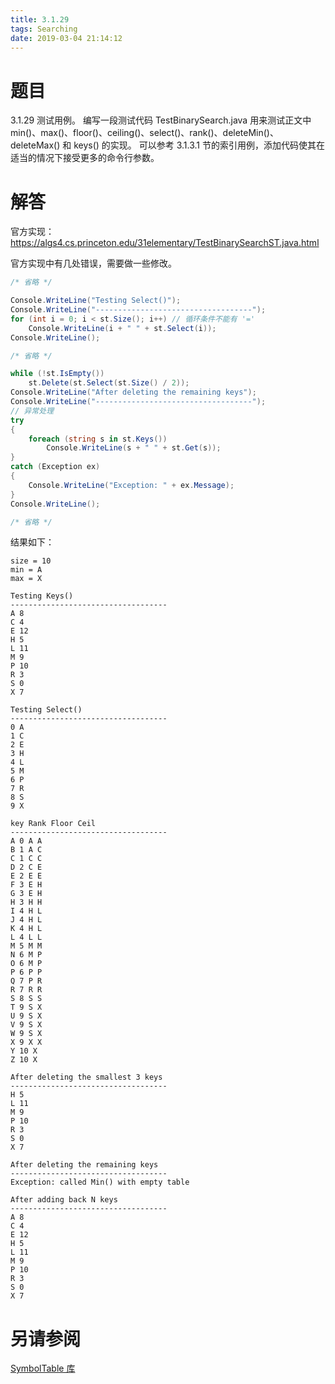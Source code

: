 ```yaml
---
title: 3.1.29
tags: Searching
date: 2019-03-04 21:14:12
---
```


# 题目

3.1.29
测试用例。
编写一段测试代码 TestBinarySearch.java 
用来测试正文中 
min()、max()、floor()、ceiling()、select()、rank()、deleteMin()、deleteMax() 和 keys() 的实现。
可以参考 3.1.3.1 节的索引用例，添加代码使其在适当的情况下接受更多的命令行参数。

# 解答

官方实现：<https://algs4.cs.princeton.edu/31elementary/TestBinarySearchST.java.html>

官方实现中有几处错误，需要做一些修改。

```csharp
/* 省略 */

Console.WriteLine("Testing Select()");
Console.WriteLine("-----------------------------------");
for (int i = 0; i < st.Size(); i++) // 循环条件不能有 '='
    Console.WriteLine(i + " " + st.Select(i));
Console.WriteLine();

/* 省略 */

while (!st.IsEmpty())
    st.Delete(st.Select(st.Size() / 2));
Console.WriteLine("After deleting the remaining keys");
Console.WriteLine("-----------------------------------");
// 异常处理
try
{
    foreach (string s in st.Keys())
        Console.WriteLine(s + " " + st.Get(s));
}
catch (Exception ex)
{
    Console.WriteLine("Exception: " + ex.Message);
}
Console.WriteLine();

/* 省略 */
```

结果如下：

```
size = 10
min = A
max = X

Testing Keys()
-----------------------------------
A 8
C 4
E 12
H 5
L 11
M 9
P 10
R 3
S 0
X 7

Testing Select()
-----------------------------------
0 A
1 C
2 E
3 H
4 L
5 M
6 P
7 R
8 S
9 X

key Rank Floor Ceil
-----------------------------------
A 0 A A
B 1 A C
C 1 C C
D 2 C E
E 2 E E
F 3 E H
G 3 E H
H 3 H H
I 4 H L
J 4 H L
K 4 H L
L 4 L L
M 5 M M
N 6 M P
O 6 M P
P 6 P P
Q 7 P R
R 7 R R
S 8 S S
T 9 S X
U 9 S X
V 9 S X
W 9 S X
X 9 X X
Y 10 X
Z 10 X

After deleting the smallest 3 keys
-----------------------------------
H 5
L 11
M 9
P 10
R 3
S 0
X 7

After deleting the remaining keys
-----------------------------------
Exception: called Min() with empty table

After adding back N keys
-----------------------------------
A 8
C 4
E 12
H 5
L 11
M 9
P 10
R 3
S 0
X 7
```

# 另请参阅

[SymbolTable 库](https://alg4.ikesnowy.com/docs/api/SymbolTable.html)

